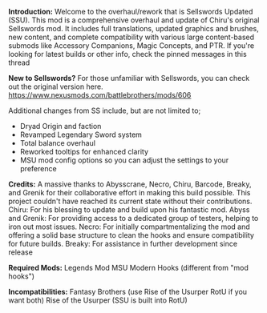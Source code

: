 **Introduction:**
Welcome to the overhaul/rework that is Sellswords Updated (SSU). This mod is a comprehensive overhaul and update of Chiru's original Sellswords mod. It includes full translations, updated graphics and brushes, new content, and complete compatibility with various large content-based submods like Accessory Companions, Magic Concepts, and PTR.
If you're looking for latest builds or other info, check the pinned messages in this thread

**New to Sellswords?**
For those unfamiliar with Sellswords, you can check out the original version here. https://www.nexusmods.com/battlebrothers/mods/606

Additional changes from SS include, but are not limited to;
- Dryad Origin and faction
- Revamped Legendary Sword system
- Total balance overhaul
- Reworked tooltips for enhanced clarity
- MSU mod config options so you can adjust the settings to your preference

**Credits:**
A massive thanks to Abysscrane, Necro, Chiru, Barcode, Breaky, and Grenik for their collaborative effort in making this build possible. This project couldn't have reached its current state without their contributions.
Chiru: For his blessing to update and build upon his fantastic mod.
Abyss and Grenik: For providing access to a dedicated group of testers, helping to iron out most issues.
Necro: For initially compartmentalizing the mod and offering a solid base structure to clean the hooks and ensure compatibility for future builds.
Breaky: For assistance in further development since release

**Required Mods:**
Legends Mod
MSU
Modern Hooks (different from "mod hooks")

**Incompatibilities:**
Fantasy Brothers (use Rise of the Usurper RotU if you want both)
Rise of the Usurper (SSU is built into RotU)
